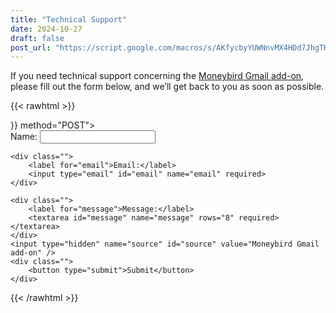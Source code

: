 ```yaml
---
title: "Technical Support"
date: 2024-10-27
draft: false
post_url: "https://script.google.com/macros/s/AKfycbyYUWNnvMX4HDd7JhgTKky0cXITKgm-VQYCL56aFVvqRYP7VC5zvnG_pFxFGOmj9iAT1w/exec"
---
```


If you need technical support concerning the [Moneybird Gmail add-on](https://workspace.google.com/marketplace/app/moneybird_add-on), please fill out the form below, and we’ll get back to you as soon as possible.

{{< rawhtml >}}

<form action={{< param post_url>}} method="POST">
    <div class="">
    <label for="name">Name:</label>
    <input type="text" id="name" name="name" required>
    </div>
    
    <div class="">
        <label for="email">Email:</label>
        <input type="email" id="email" name="email" required>
    </div>
    
    <div class="">
        <label for="message">Message:</label>
        <textarea id="message" name="message" rows="8" required></textarea>
    </div>
    <input type="hidden" name="source" id="source" value="Moneybird Gmail add-on" /> 
    <div class="">
        <button type="submit">Submit</button>
    </div>
</form>

{{< /rawhtml >}}
